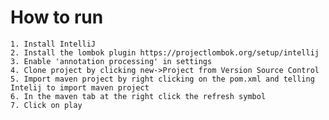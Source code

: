 # How to run
    1. Install IntelliJ
    2. Install the lombok plugin https://projectlombok.org/setup/intellij
    3. Enable 'annotation processing' in settings
    4. Clone project by clicking new->Project from Version Source Control
    5. Import maven project by right clicking on the pom.xml and telling Intelij to import maven project
    6. In the maven tab at the right click the refresh symbol
    7. Click on play
